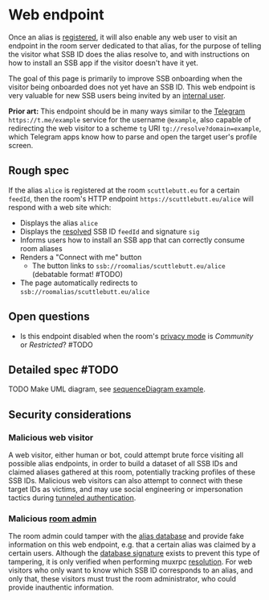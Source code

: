 # Web endpoint

Once an alias is [registered](Registration.md), it will also enable any web user to visit an endpoint in the room server dedicated to that alias, for the purpose of telling the visitor what SSB ID does the alias resolve to, and with instructions on how to install an SSB app if the visitor doesn't have it yet. 

The goal of this page is primarily to improve SSB onboarding when the visitor being onboarded does not yet have an SSB ID. This web endpoint is very valuable for new SSB users being invited by an [internal user](../Stakeholders/Internal%20user.md).

**Prior art:** This endpoint should be in many ways similar to the [Telegram](https://telegram.org/) `https://t.me/example` service for the username `@example`, also capable of redirecting the web visitor to a scheme `tg` URI `tg://resolve?domain=example`, which Telegram apps know how to parse and open the target user's profile screen.

## Rough spec

If the alias `alice` is registered at the room `scuttlebutt.eu` for a certain `feedId`, then the room's HTTP endpoint `https://scuttlebutt.eu/alice` will respond with a web site which: 

- Displays the alias `alice`
- Displays the [resolved](Resolution.md) SSB ID `feedId` and signature `sig`
- Informs users how to install an SSB app that can correctly consume room aliases
- Renders a "Connect with me" button
  - The button links to `ssb://roomalias/scuttlebutt.eu/alice` (debatable format! #TODO)
- The page automatically redirects to `ssb://roomalias/scuttlebutt.eu/alice`

## Open questions

- Is this endpoint disabled when the room's [privacy mode](../Setup/Privacy%20modes.md) is *Community* or *Restricted*? #TODO

## Detailed spec #TODO

TODO Make UML diagram, see [sequenceDiagram example](../Misc/sequenceDiagram%20example.md).

## Security considerations

### Malicious web visitor

A web visitor, either human or bot, could attempt brute force visiting all possible alias endpoints, in order to build a dataset of all SSB IDs and claimed aliases gathered at this room, potentially tracking profiles of these SSB IDs. Malicious web visitors can also attempt to connect with these target IDs as victims, and may use social engineering or impersonation tactics during [tunneled authentication](../Participation/Tunneled%20authentication.md).

### Malicious [room admin](../Stakeholders/Room%20admin.md)

The room admin could tamper with the [alias database](Alias%20database.md) and provide fake information on this web endpoint, e.g. that a certain alias was claimed by a certain users. Although the [database signature](Alias%20database.md) exists to prevent this type of tampering, it is only verified when performing muxrpc [resolution](Resolution.md). For web visitors who only want to know which SSB ID corresponds to an alias, and only that, these visitors must trust the room administrator, who could provide inauthentic information.